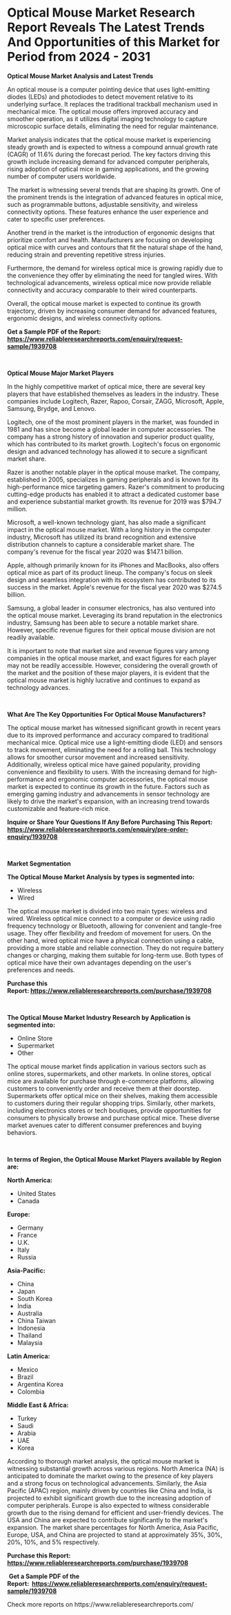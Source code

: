 <p><h1>Optical Mouse Market Research Report Reveals The Latest Trends And Opportunities of this Market for Period from 2024 - 2031</h1></p><p><strong>Optical Mouse Market Analysis and Latest Trends</strong></p>
<p><p>An optical mouse is a computer pointing device that uses light-emitting diodes (LEDs) and photodiodes to detect movement relative to its underlying surface. It replaces the traditional trackball mechanism used in mechanical mice. The optical mouse offers improved accuracy and smoother operation, as it utilizes digital imaging technology to capture microscopic surface details, eliminating the need for regular maintenance.</p><p>Market analysis indicates that the optical mouse market is experiencing steady growth and is expected to witness a compound annual growth rate (CAGR) of 11.6% during the forecast period. The key factors driving this growth include increasing demand for advanced computer peripherals, rising adoption of optical mice in gaming applications, and the growing number of computer users worldwide.</p><p>The market is witnessing several trends that are shaping its growth. One of the prominent trends is the integration of advanced features in optical mice, such as programmable buttons, adjustable sensitivity, and wireless connectivity options. These features enhance the user experience and cater to specific user preferences.</p><p>Another trend in the market is the introduction of ergonomic designs that prioritize comfort and health. Manufacturers are focusing on developing optical mice with curves and contours that fit the natural shape of the hand, reducing strain and preventing repetitive stress injuries.</p><p>Furthermore, the demand for wireless optical mice is growing rapidly due to the convenience they offer by eliminating the need for tangled wires. With technological advancements, wireless optical mice now provide reliable connectivity and accuracy comparable to their wired counterparts.</p><p>Overall, the optical mouse market is expected to continue its growth trajectory, driven by increasing consumer demand for advanced features, ergonomic designs, and wireless connectivity options.</p></p>
<p><strong>Get a Sample PDF of the Report:&nbsp; <a href="https://www.reliableresearchreports.com/enquiry/request-sample/1939708">https://www.reliableresearchreports.com/enquiry/request-sample/1939708</a></strong></p>
<p>&nbsp;</p>
<p><strong>Optical Mouse Major Market Players</strong></p>
<p><p>In the highly competitive market of optical mice, there are several key players that have established themselves as leaders in the industry. These companies include Logitech, Razer, Rapoo, Corsair, ZAGG, Microsoft, Apple, Samsung, Brydge, and Lenovo.</p><p>Logitech, one of the most prominent players in the market, was founded in 1981 and has since become a global leader in computer accessories. The company has a strong history of innovation and superior product quality, which has contributed to its market growth. Logitech's focus on ergonomic design and advanced technology has allowed it to secure a significant market share.</p><p>Razer is another notable player in the optical mouse market. The company, established in 2005, specializes in gaming peripherals and is known for its high-performance mice targeting gamers. Razer's commitment to producing cutting-edge products has enabled it to attract a dedicated customer base and experience substantial market growth. Its revenue for 2019 was $794.7 million.</p><p>Microsoft, a well-known technology giant, has also made a significant impact in the optical mouse market. With a long history in the computer industry, Microsoft has utilized its brand recognition and extensive distribution channels to capture a considerable market share. The company's revenue for the fiscal year 2020 was $147.1 billion.</p><p>Apple, although primarily known for its iPhones and MacBooks, also offers optical mice as part of its product lineup. The company's focus on sleek design and seamless integration with its ecosystem has contributed to its success in the market. Apple's revenue for the fiscal year 2020 was $274.5 billion.</p><p>Samsung, a global leader in consumer electronics, has also ventured into the optical mouse market. Leveraging its brand reputation in the electronics industry, Samsung has been able to secure a notable market share. However, specific revenue figures for their optical mouse division are not readily available.</p><p>It is important to note that market size and revenue figures vary among companies in the optical mouse market, and exact figures for each player may not be readily accessible. However, considering the overall growth of the market and the position of these major players, it is evident that the optical mouse market is highly lucrative and continues to expand as technology advances.</p></p>
<p>&nbsp;</p>
<p><strong>What Are The Key Opportunities For Optical Mouse Manufacturers?</strong></p>
<p><p>The optical mouse market has witnessed significant growth in recent years due to its improved performance and accuracy compared to traditional mechanical mice. Optical mice use a light-emitting diode (LED) and sensors to track movement, eliminating the need for a rolling ball. This technology allows for smoother cursor movement and increased sensitivity. Additionally, wireless optical mice have gained popularity, providing convenience and flexibility to users. With the increasing demand for high-performance and ergonomic computer accessories, the optical mouse market is expected to continue its growth in the future. Factors such as emerging gaming industry and advancements in sensor technology are likely to drive the market's expansion, with an increasing trend towards customizable and feature-rich mice.</p></p>
<p><strong>Inquire or Share Your Questions If Any Before Purchasing This Report: <a href="https://www.reliableresearchreports.com/enquiry/pre-order-enquiry/1939708">https://www.reliableresearchreports.com/enquiry/pre-order-enquiry/1939708</a></strong></p>
<p>&nbsp;</p>
<p><strong>Market Segmentation</strong></p>
<p><strong>The Optical Mouse Market Analysis by types is segmented into:</strong></p>
<p><ul><li>Wireless</li><li>Wired</li></ul></p>
<p><p>The optical mouse market is divided into two main types: wireless and wired. Wireless optical mice connect to a computer or device using radio frequency technology or Bluetooth, allowing for convenient and tangle-free usage. They offer flexibility and freedom of movement for users. On the other hand, wired optical mice have a physical connection using a cable, providing a more stable and reliable connection. They do not require battery changes or charging, making them suitable for long-term use. Both types of optical mice have their own advantages depending on the user's preferences and needs.</p></p>
<p><strong>Purchase this Report:&nbsp;<a href="https://www.reliableresearchreports.com/purchase/1939708">https://www.reliableresearchreports.com/purchase/1939708</a></strong></p>
<p>&nbsp;</p>
<p><strong>The Optical Mouse Market Industry Research by Application is segmented into:</strong></p>
<p><ul><li>Online Store</li><li>Supermarket</li><li>Other</li></ul></p>
<p><p>The optical mouse market finds application in various sectors such as online stores, supermarkets, and other markets. In online stores, optical mice are available for purchase through e-commerce platforms, allowing customers to conveniently order and receive them at their doorstep. Supermarkets offer optical mice on their shelves, making them accessible to customers during their regular shopping trips. Similarly, other markets, including electronics stores or tech boutiques, provide opportunities for consumers to physically browse and purchase optical mice. These diverse market avenues cater to different consumer preferences and buying behaviors.</p></p>
<p>&nbsp;</p>
<p><strong>In terms of Region, the Optical Mouse Market Players available by Region are:</strong></p>
<p>
    <p> <strong> North America: </strong>
        <ul>
            <li>United States</li>
            <li>Canada</li>
        </ul>
        </p> 
    <p> <strong> Europe: </strong>
        <ul>
            <li>Germany</li>
            <li>France</li>
            <li>U.K.</li>
            <li>Italy</li>
            <li>Russia</li>
        </ul>
        </p> 
    <p> <strong> Asia-Pacific: </strong>
        <ul>
            <li>China</li>
            <li>Japan</li>
            <li>South Korea</li>
            <li>India</li>
            <li>Australia</li>
            <li>China Taiwan</li>
            <li>Indonesia</li>
            <li>Thailand</li>
            <li>Malaysia</li>
        </ul>
        </p> 
    <p> <strong> Latin America: </strong>
        <ul>
            <li>Mexico</li>
            <li>Brazil</li>
            <li>Argentina Korea</li>
            <li>Colombia</li>
        </ul>
        </p> 
    <p> <strong> Middle East & Africa: </strong>
        <ul>
            <li>Turkey</li>
            <li>Saudi</li>
            <li>Arabia</li>
            <li>UAE</li>
            <li>Korea</li>
        </ul>
    </p>
    </p>
<p><p>According to thorough market analysis, the optical mouse market is witnessing substantial growth across various regions. North America (NA) is anticipated to dominate the market owing to the presence of key players and a strong focus on technological advancements. Similarly, the Asia Pacific (APAC) region, mainly driven by countries like China and India, is projected to exhibit significant growth due to the increasing adoption of computer peripherals. Europe is also expected to witness considerable growth due to the rising demand for efficient and user-friendly devices. The USA and China are expected to contribute significantly to the market's expansion. The market share percentages for North America, Asia Pacific, Europe, USA, and China are projected to stand at approximately 35%, 30%, 20%, 10%, and 5% respectively.</p></p>
<p><strong>Purchase this Report: <a href="https://www.reliableresearchreports.com/purchase/1939708">https://www.reliableresearchreports.com/purchase/1939708</a></strong></p>
<p>&nbsp;<strong>Get a Sample PDF of the Report:&nbsp;&nbsp;<a href="https://www.reliableresearchreports.com/enquiry/request-sample/1939708">https://www.reliableresearchreports.com/enquiry/request-sample/1939708</a></strong></p>
<p><strong></strong></p>
<p>Check more reports on https://www.reliableresearchreports.com/</p>
